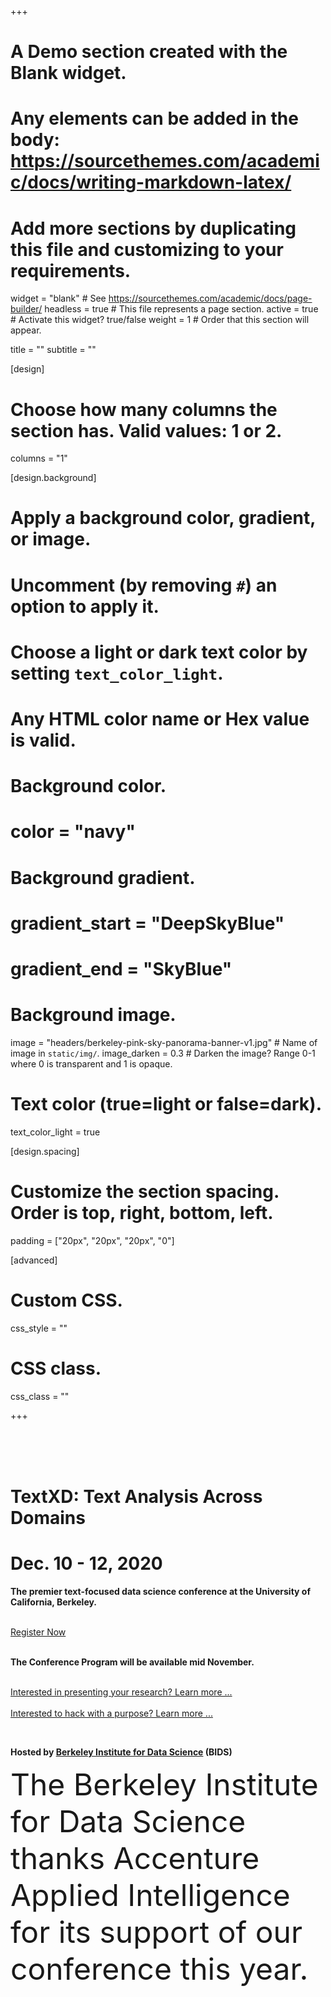 +++
# A Demo section created with the Blank widget.
# Any elements can be added in the body: https://sourcethemes.com/academic/docs/writing-markdown-latex/
# Add more sections by duplicating this file and customizing to your requirements.

widget = "blank"  # See https://sourcethemes.com/academic/docs/page-builder/
headless = true  # This file represents a page section.
active = true  # Activate this widget? true/false
weight = 1  # Order that this section will appear.

title = ""
subtitle = ""

[design]
  # Choose how many columns the section has. Valid values: 1 or 2.
  columns = "1"

[design.background]
  # Apply a background color, gradient, or image.
  #   Uncomment (by removing `#`) an option to apply it.
  #   Choose a light or dark text color by setting `text_color_light`.
  #   Any HTML color name or Hex value is valid.

  # Background color.
  # color = "navy"

  # Background gradient.
  # gradient_start = "DeepSkyBlue"
  # gradient_end = "SkyBlue"

  # Background image.
  image = "headers/berkeley-pink-sky-panorama-banner-v1.jpg"  # Name of image in `static/img/`.
  image_darken = 0.3  # Darken the image? Range 0-1 where 0 is transparent and 1 is opaque.

  # Text color (true=light or false=dark).
  text_color_light = true

[design.spacing]
  # Customize the section spacing. Order is top, right, bottom, left.
  padding = ["20px", "20px", "20px", "0"]

[advanced]
 # Custom CSS.
 css_style = ""

 # CSS class.
 css_class = ""

+++
<html>
<link rel="stylesheet" href="https://maxcdn.bootstrapcdn.com/bootstrap/4.0.0/css/bootstrap.min.css" integrity="sha384-Gn5384xqQ1aoWXA+058RXPxPg6fy4IWvTNh0E263XmFcJlSAwiGgFAW/dAiS6JXm" crossorigin="anonymous">
<head>
<style>
.center {
display: block;
margin-left: auto;
margin-right: auto;
width: 50%;
}
</style>
</head>

<body>
<br>
<br>
<br>

<script id="mcjs">!function(c,h,i,m,p){m=c.createElement(h),p=c.getElementsByTagName(h)[0],m.async=1,m.src=i,p.parentNode.insertBefore(m,p)}(document,"script","https://chimpstatic.com/mcjs-connected/js/users/a062a2cae318d30964107a0dc/5c5c4b644791f168f9bbf8aba.js");</script>
<div>
<!-- <div style="background-color: rgba(50, 50, 50, 0.5); border: 4px solid #aaa; margin-bottom: 0; padding-bottom: 0; max-width: 1000px; margin-left: auto; margin-right: auto; padding-left: 10pt; padding-right: 10pt"> -->
<h1 class="text-center white-font font-weight-90" style="font-weight: bold">TextXD: Text Analysis Across Domains</h1>
<h1 class="text-center white-font font-weight-90">Dec. 10 - 12, 2020</h1>
<p class="text-center white-font font-weight-500" style="font-weight: bold">The premier text-focused data science conference at the University of California, Berkeley.</p>
<br>
<div class="container">
  <div class="row">
    <div class="col text-center">
    <a href="https://www.eventbrite.com/e/textxd-text-analysis-across-domains-2020-registration-123743043775?aff=odeimcmailchimp&mc_cid=d85ef03802&mc_eid=[UNIQID]" type="button" class="btn btn-outline-light btn-lg">Register Now</a>
    </div>
  </div>
</div>
<br>
<p class="text-center white-font font-weight-500" style="font-weight: bold">The Conference Program will be available mid November.</p>
<br>
<div class="container">
  <div class="row">
    <div class="col text-center">
      <a href="#submission" type="button" class="btn btn btn-secondary">Interested in presenting your research? Learn more ... </a>
    </div>
  </div>
</div>
<br>
<div class="container">
  <div class="row">
    <div class="col text-center">
      <a href="#hackathon" type="button" class="btn btn btn-secondary">Interested to hack with a purpose? Learn more ... </a>
    </div>
  </div>
</div>
<ul style="list-style-type:disc; margin-bottom: 0">
<!--<li><a href="/call-for-submissions">Call for Submissions</a>: submit an abstract by Friday, September 20</li>-->
<!-- <li> <a href="/2019/program/">View the program</a></li>
<li><a href="/2019/live/">Watch TextXD remotely through our live streaming</a></li>
<li><a href="https://drive.google.com/drive/u/0/folders/1kVLUasIQ6cBN6VU-8iDfi2sr_kZyVrCD">Propose a Hackathon dataset</a> for Friday</li>
<li> <a href="/2019/logistics/">Logistics details</a> - campus map, parking info, zero-waste policy</li>
<li><a href="https://textxd2019.eventbrite.com">Register to attend TextXD 2019</a></li> -->
<!-- <li>Thank you to all who submitted abstracts! They are under review with acceptances to be announced late-October.</li> -->
<!--<li> <a href="https://docs.google.com/forms/d/e/1FAIpQLSdCDAHg8mk-3QapoXglj9fofVhc5gXd0bEFOWecaovAmB2bpg/viewform">Apply to present a poster</a> - applications will be reviewed on a rolling basis. </li>-->
<!--<li>Keynotes: Justin Grimmer (Stanford), Kathleen Carley (CMU), Brandon Stewart (Princeton), Yunyao Li (IBM), and Christopher Potts (Stanford)</li>-->
<!--<li> More details on our 2019 program, keynotes, poster sessions, etc. to come - stay tuned.</li>-->
<!--<li>Ideas for TextXD 2019? <a href="https://docs.google.com/forms/d/e/1FAIpQLSe9ISpOJ9mn5nx3q2JwsAW_LtHZ2G8RgDLpag9mtXn1aHX_3A/viewform">Complete our feedback survey.</a></li>
  <li> <a href="http://2018.textxd.org/programs/textxd2018/">View our 2018 program</a> or <a href="https://www.youtube.com/playlist?list=PLKW2Azk23ZtT4JpKwmfUh8zzJGAkyRk46">watch our 2018 talk videos</a>.-->
</ul>  
<!-- </div> -->
<br>
<p class="text-center white-font font-weight-5000"><b>Hosted by <a href="https://bids.berkeley.edu/">Berkeley Institute for Data Science</a> (BIDS) </b></p>

<!--<li>{{< figure library="true" src="sponsor.png" height="300" width="900" class="center" lightbox="true" >}}</li>-->
<p class="text-center"><font size="10"> The Berkeley Institute for Data Science thanks Accenture AppIied Intelligence for its support of our conference this year. </font> </p>
<!--<li><p class="text-center white-font font-weight-90"><a href="#contact">Contact us</a> to become a TextXD 2020 Sponsor.</p></li>-->

</div>
</body>
